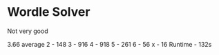# Wordle Solver
Not very good

3.66 average
2 - 148
3 - 916
4 - 918
5 - 261
6 - 56
x - 16
Runtime - 132s